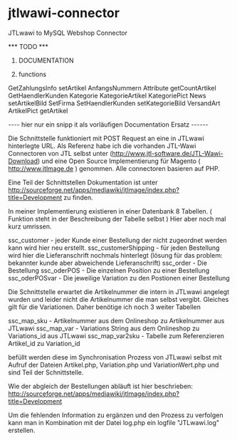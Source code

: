 jtlwawi-connector
=================

JTLwawi to MySQL Webshop Connector



*** TODO *** 

1) DOCUMENTATION 

2) functions

GetZahlungsInfo
setArtikel 
AnfangsNummern
Attribute
getCountArtikel
GetHaendlerKunden
Kategorie
KategorieArtikel
KategoriePict
News
setArtikelBild
SetFirma
SetHaendlerKunden
setKategorieBild
VersandArt
ArtikelPict
getArtikel



---- hier nur ein snipp it als vorläufigen Documentation Ersatz ------ 

Die Schnittstelle funktioniert mit POST Request an eine in JTLwawi hinterlegte URL.
Als Referenz habe ich die vorhanden JTL-Wawi Connectoren von JTL selbst unter (http://www.jtl-software.de/JTL-Wawi-Download) und eine Open Source Implementierung für Magento ( http://www.jtlmage.de ) genommen. Alle connectoren basieren auf PHP. 

Eine Teil der Schnittstellen Dokumentation ist unter http://sourceforge.net/apps/mediawiki/jtlmage/index.php?title=Development zu finden.

In meiner Implementierung existieren in einer Datenbank 8 Tabellen. ( Funktion steht in der Beschreibung der Tabelle selbst ) Hier aber noch mal kurz umrissen. 

ssc_customer - jeder Kunde einer Bestellung der nicht zugeordnet werden kann wird hier neu erstellt.
ssc_customerShipping - für jeden Bestellung wird hier die Lieferanschrift nochmals hinterlegt (lösung für das problem: bekannter kunde aber abweichende Lieferanschrift)
ssc_order - Die Bestellung
ssc_oderPOS - Die einzelnen Position zu einer Bestellung
ssc_oderPOSvar - Die jeweilige Variation zu den Postionen einer Bestellung

Die Schnittstelle erwartet die Artikelnummer die intern in JTLwawi angelegt wurden und leider nicht die Artikelnummer die man selbst vergibt. Gleiches gilt für die Variationen. Daher benötige ich noch 3 weiter Tabellen

ssc_map_sku - Artikelnummer aus dem Onlineshop zu Artikelnummer aus JTLwawi
ssc_map_var - Variations String aus dem Onlineshop zu Variations_id aus JTLwawi
ssc_map_var2sku - Tabelle zum Referenzieren Artikel_id zu Variation_id

befüllt werden diese im Synchronisation Prozess von JTLwawi selbst mit Aufruf der Dateien 
Artikel.php, Variation.php und VariationWert.php und sind Teil der Schnittstelle.

Wie der abgleich der Bestellungen abläuft ist hier beschrieben: http://sourceforge.net/apps/mediawiki/jtlmage/index.php?title=Development

Um die fehlenden Information zu ergänzen und den Prozess zu verfolgen kann man in Kombination mit der Datei log.php ein logfile "JTLwawi.log" erstellen.